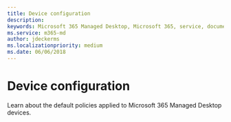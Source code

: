 ```yaml
---
title: Device configuration 
description:  
keywords: Microsoft 365 Managed Desktop, Microsoft 365, service, documentation
ms.service: m365-md
author: jdeckerms
ms.localizationpriority: medium
ms.date: 06/06/2018
---
```


# Device configuration


<!--This topic is the target for a "Learn more" link in the Enterprise Agreement (aka.ms/dev-config); do not delete.-->

Learn about the default policies applied to Microsoft 365 Managed Desktop devices.